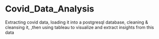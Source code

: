 # Covid_Data_Analysis
Extracting covid data, loading it into a postgresql database, cleaning &amp; cleansing it, ,then using tableau to visualize and extract insights from this data 
